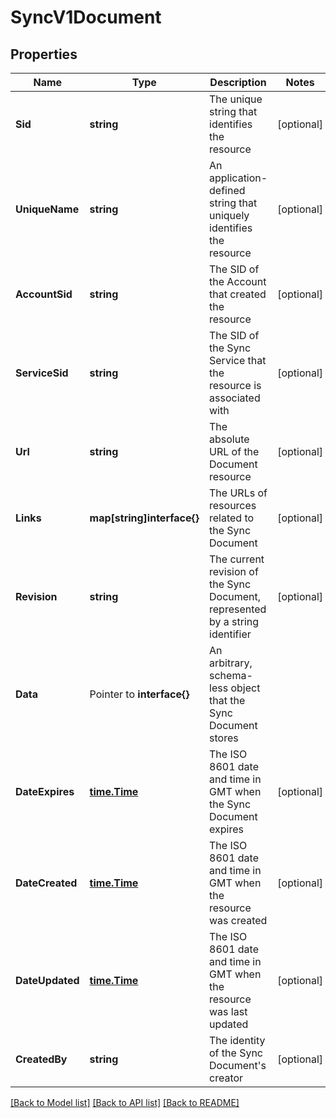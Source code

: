 # SyncV1Document

## Properties

Name | Type | Description | Notes
------------ | ------------- | ------------- | -------------
**Sid** | **string** | The unique string that identifies the resource |[optional] 
**UniqueName** | **string** | An application-defined string that uniquely identifies the resource |[optional] 
**AccountSid** | **string** | The SID of the Account that created the resource |[optional] 
**ServiceSid** | **string** | The SID of the Sync Service that the resource is associated with |[optional] 
**Url** | **string** | The absolute URL of the Document resource |[optional] 
**Links** | **map[string]interface{}** | The URLs of resources related to the Sync Document |[optional] 
**Revision** | **string** | The current revision of the Sync Document, represented by a string identifier |[optional] 
**Data** | Pointer to **interface{}** | An arbitrary, schema-less object that the Sync Document stores |
**DateExpires** | [**time.Time**](time.Time.md) | The ISO 8601 date and time in GMT when the Sync Document expires |[optional] 
**DateCreated** | [**time.Time**](time.Time.md) | The ISO 8601 date and time in GMT when the resource was created |[optional] 
**DateUpdated** | [**time.Time**](time.Time.md) | The ISO 8601 date and time in GMT when the resource was last updated |[optional] 
**CreatedBy** | **string** | The identity of the Sync Document's creator |[optional] 

[[Back to Model list]](../README.md#documentation-for-models) [[Back to API list]](../README.md#documentation-for-api-endpoints) [[Back to README]](../README.md)


